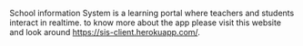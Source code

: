 School information System is a learning portal where teachers and  students interact in realtime.
to know more about the app please visit this website and look around https://sis-client.herokuapp.com/.

